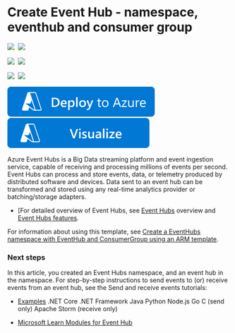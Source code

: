 # Create Event Hub  - namespace, eventhub and consumer group

<IMG SRC="https://azurequickstartsservice.blob.core.windows.net/badges/201-event-hubs-create-event-hub-and-consumer-group/PublicLastTestDate.svg" />&nbsp;
<IMG SRC="https://azurequickstartsservice.blob.core.windows.net/badges/201-event-hubs-create-event-hub-and-consumer-group/PublicDeployment.svg" />&nbsp;

<IMG SRC="https://azurequickstartsservice.blob.core.windows.net/badges/201-event-hubs-create-event-hub-and-consumer-group/FairfaxLastTestDate.svg" />&nbsp;
<IMG SRC="https://azurequickstartsservice.blob.core.windows.net/badges/201-event-hubs-create-event-hub-and-consumer-group/FairfaxDeployment.svg" />&nbsp;

<IMG SRC="https://azurequickstartsservice.blob.core.windows.net/badges/201-event-hubs-create-event-hub-and-consumer-group/BestPracticeResult.svg" />&nbsp;
<IMG SRC="https://azurequickstartsservice.blob.core.windows.net/badges/201-event-hubs-create-event-hub-and-consumer-group/CredScanResult.svg" />&nbsp;

<a href="https://portal.azure.com/#create/Microsoft.Template/uri/https%3A%2F%2Fraw.githubusercontent.com%2FAzure%2Fazure-quickstart-templates%2Fmaster%2F201-event-hubs-create-event-hub-and-consumer-group%2Fazuredeploy.json" target="_blank">
    <img src="https://raw.githubusercontent.com/Azure/azure-quickstart-templates/master/1-CONTRIBUTION-GUIDE/images/deploytoazure.svg"/>
</a>


<a href="http://armviz.io/#/?load=https%3A%2F%2Fraw.githubusercontent.com%2FAzure%2Fazure-quickstart-templates%2Fmaster%2F201-event-hubs-create-event-hub-and-consumer-group%2Fazuredeploy.json" target="_blank">
    <img src="https://raw.githubusercontent.com/Azure/azure-quickstart-templates/master/1-CONTRIBUTION-GUIDE/images/visualizebutton.svg"/>
</a>

Azure Event Hubs is a Big Data streaming platform and event ingestion service, capable of receiving and processing millions of events per second. Event Hubs can process and store events, data, or telemetry produced by distributed software and devices. Data sent to an event hub can be transformed and stored using any real-time analytics provider or batching/storage adapters. 

- [For detailed overview of Event Hubs, see [Event Hubs](https://docs.microsoft.com/azure/event-hubs/event-hubs-about) overview and [Event Hubs features](https://docs.microsoft.com/en-us/azure/event-hubs/event-hubs-features).

For information about using this template, see [Create a EventHubs namespace with EventHub and ConsumerGroup using an ARM template](http://azure.microsoft.com/documentation/articles/service-bus-resource-manager-namespace-event-hub/).

### Next steps

In this article, you created an Event Hubs namespace, and an event hub in the namespace. For step-by-step instructions to send events to (or) receive events from an event hub, see the Send and receive events tutorials:

- [Examples](https://docs.microsoft.com/azure/event-hubs/event-hubs-resource-manager-namespace-event-hub)
.NET Core
.NET Framework
Java
Python
Node.js
Go
C (send only)
Apache Storm (receive only)

- [Microsoft Learn Modules for Event Hub](https://docs.microsoft.com/learn/browse/?term=event%20hub)
